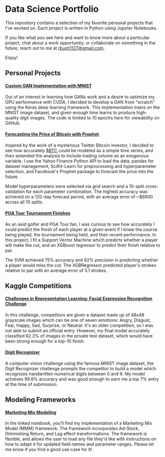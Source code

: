# Data Science Portfolio

This repository contains a selection of my favorite personal projects that I've worked on.  Each project is written in Python using Jupyter Notebooks.  

If you like what you see here and want to know more about a particular project, chat about a work opportunity, or collaborate on something in the future, reach out to me at [rbush1127@gmail.com](rbush1127@gmail.com).

Enjoy!

## Personal Projects

#### [Custom GAN Implementation with MNIST](https://github.com/rbush1127/Data-Science-Portfolio/blob/main/GAN/MNIST%20GAN%20Implementation.ipynb)
Out of an interest in learning how GANs work and a desire to optimize my GPU performance with CUDA, I decided to develop a GAN from "scratch" using the Keras deep learning framework.  This implementation trains on the MNIST image dataset, and given enough time learns to produce high-quality digit images.  The code is limited to 10 epochs here for viewability on GitHub.

#### [Forecasting the Price of Bitcoin with Prophet](https://github.com/rbush1127/Data-Science-Portfolio/blob/main/Cryptocurrency/BTC%20Forecast.ipynb)
Inspired by the work of a mysterious Twitter Bitcoin investor, I decided to see how accurately [$BTC](https://coinmarketcap.com/currencies/bitcoin/) could be modeled as a simple time series, and then extended the analysis to include trading volume as an exogenous variable.  I use the Yahoo Finance Python API to load the data, pandas for dataset management, SciKit-Learn for preprocessing and hyperparameter selection, and Facebook's Prophet package to forecast the price into the future.

Model hyperparameters were selected via grid search and a 10-split cross-validation for each parameter combination.  The highest accuracy was achieved on a 120-day forecast period, with an average error of ~$6600 across all 10 splits.

#### [PGA Tour Tournament Finishes](https://github.com/rbush1127/Data-Science-Portfolio/blob/main/PGA%20Tour/Model%20Tuning%20%26%20Feature%20Engineering.ipynb)
As an avid golfer and PGA Tour fan, I was curious to see how accurately I could predict the finish of each player at a given event if I knew the course being played, the tournament being held, and their recent performance.  In this project, I fit a Support Vector Machine which predicts whether a player will make the cut, and an XGBoost regressor to predict their finish relative to par.

The SVM achieved 75% accuracy and 82% precision in predicting whether a player would miss the cut.  The XGBRegressor predicted player's strokes relative to par with an average error of 5.1 strokes.

## Kaggle Competitions

#### [Challenges in Representation Learning: Facial Expression Recognition Challenge](https://github.com/rbush1127/Data-Science-Portfolio/blob/main/Kaggle%20Competitions/Facial%20Expression%20Recognition/Facial%20Expression%20Recognition.ipynb)
In this challenge, competitors are given a dataset made up of 48x48 grayscale images which can be one of seven emotions: Angry, Disgust, Fear, Happy, Sad, Surprise, or Neutral.  It's an older competition, so I was not able to submit an official entry.  However, my final model accurately classified 62.3% of images in the private test dataset, which would have been strong enough for a top-10 finish.

#### [Digit Recognizer](https://github.com/rbush1127/Data-Science-Portfolio/blob/main/Kaggle%20Competitions/Digit%20Recognition/MNIST%20Competition.ipynb)
A computer vision challenge using the famous MNIST image dataset, the Digit Recognizer challenge prompts the competitor to build a model which recognizes handwritten numerical digits between 0 and 9.  My model achieves 99.6% accuracy and was good enough to earn me a top 7% entry at the time of submission.

## Modeling Frameworks

#### [Marketing Mix Modeling](https://github.com/rbush1127/Data-Science-Portfolio/blob/main/Marketing%20Mix%20Modeling/Marketing%20Mix%20Model%20Demo.ipynb)
In the linked notebook, you'll find my implementation of a Marketing Mix Model (MMM) framework.  The framework incorporates Ad-Stock, Diminishing Return, and Lag effect transformations.  The
framework is flexible, and allows the user to load any file they'd like with instructions on how to adapt it for updated field names and parameter ranges.  Please let me know if you find
a good use case for it!
